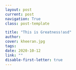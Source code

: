 ```yaml
---
layout: post
current: post
navigation: True
class: post-template

title: "This is Greatness!asd"
author: 
cover: kheeran.jpg
tags: 
date: 2020-10-12
link: ""
disable-first-letter: true
---
```

